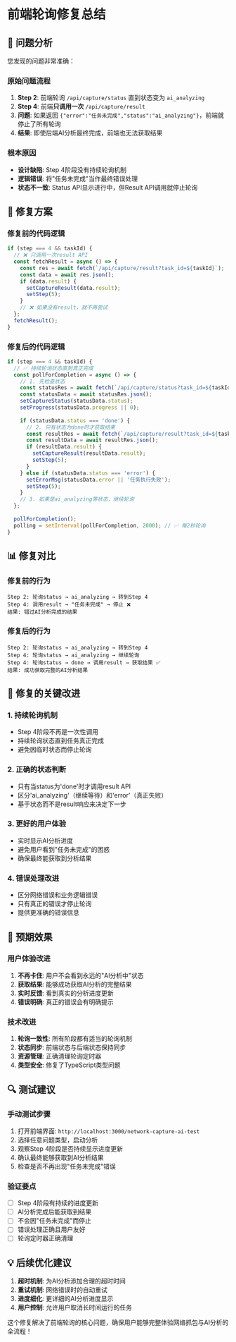 # 前端轮询修复总结

## 🎯 问题分析

您发现的问题非常准确：

### 原始问题流程
1. **Step 2**: 前端轮询 `/api/capture/status` 直到状态变为 `ai_analyzing`
2. **Step 4**: 前端**只调用一次** `/api/capture/result`
3. **问题**: 如果返回 `{"error":"任务未完成","status":"ai_analyzing"}`，前端就停止了所有轮询
4. **结果**: 即使后端AI分析最终完成，前端也无法获取结果

### 根本原因
- **设计缺陷**: Step 4阶段没有持续轮询机制
- **逻辑错误**: 将"任务未完成"当作最终错误处理
- **状态不一致**: Status API显示进行中，但Result API调用就停止轮询

## 🔧 修复方案

### 修复前的代码逻辑
```typescript
if (step === 4 && taskId) {
  // ❌ 只调用一次result API
  const fetchResult = async () => {
    const res = await fetch(`/api/capture/result?task_id=${taskId}`);
    const data = await res.json();
    if (data.result) {
      setCaptureResult(data.result);
      setStep(5);
    }
    // ❌ 如果没有result，就不再尝试
  };
  fetchResult();
}
```

### 修复后的代码逻辑
```typescript
if (step === 4 && taskId) {
  // ✅ 持续轮询状态直到真正完成
  const pollForCompletion = async () => {
    // 1. 先检查状态
    const statusRes = await fetch(`/api/capture/status?task_id=${taskId}`);
    const statusData = await statusRes.json();
    setCaptureStatus(statusData.status);
    setProgress(statusData.progress || 0);
    
    if (statusData.status === 'done') {
      // 2. 只有状态为done时才获取结果
      const resultRes = await fetch(`/api/capture/result?task_id=${taskId}`);
      const resultData = await resultRes.json();
      if (resultData.result) {
        setCaptureResult(resultData.result);
        setStep(5);
      }
    } else if (statusData.status === 'error') {
      setErrorMsg(statusData.error || '任务执行失败');
      setStep(5);
    }
    // 3. 如果是ai_analyzing等状态，继续轮询
  };
  
  pollForCompletion();
  polling = setInterval(pollForCompletion, 2000); // ✅ 每2秒轮询
}
```

## 📊 修复对比

### 修复前的行为
```
Step 2: 轮询status → ai_analyzing → 转到Step 4
Step 4: 调用result → "任务未完成" → 停止 ❌
结果: 错过AI分析完成的结果
```

### 修复后的行为
```
Step 2: 轮询status → ai_analyzing → 转到Step 4
Step 4: 轮询status → ai_analyzing → 继续轮询
Step 4: 轮询status → done → 调用result → 获取结果 ✅
结果: 成功获取完整的AI分析结果
```

## 🎯 修复的关键改进

### 1. **持续轮询机制**
- Step 4阶段不再是一次性调用
- 持续轮询状态直到任务真正完成
- 避免因临时状态而停止轮询

### 2. **正确的状态判断**
- 只有当status为'done'时才调用result API
- 区分'ai_analyzing'（继续等待）和'error'（真正失败）
- 基于状态而不是result响应来决定下一步

### 3. **更好的用户体验**
- 实时显示AI分析进度
- 避免用户看到"任务未完成"的困惑
- 确保最终能获取到分析结果

### 4. **错误处理改进**
- 区分网络错误和业务逻辑错误
- 只有真正的错误才停止轮询
- 提供更准确的错误信息

## 🚀 预期效果

### 用户体验改进
1. **不再卡住**: 用户不会看到永远的"AI分析中"状态
2. **获取结果**: 能够成功获取AI分析的完整结果
3. **实时反馈**: 看到真实的分析进度更新
4. **错误明确**: 真正的错误会有明确提示

### 技术改进
1. **轮询一致性**: 所有阶段都有适当的轮询机制
2. **状态同步**: 前端状态与后端状态保持同步
3. **资源管理**: 正确清理轮询定时器
4. **类型安全**: 修复了TypeScript类型问题

## 🔍 测试建议

### 手动测试步骤
1. 打开前端界面: `http://localhost:3000/network-capture-ai-test`
2. 选择任意问题类型，启动分析
3. 观察Step 4阶段是否持续显示进度更新
4. 确认最终能够获取到AI分析结果
5. 检查是否不再出现"任务未完成"错误

### 验证要点
- [ ] Step 4阶段有持续的进度更新
- [ ] AI分析完成后能获取到结果
- [ ] 不会因"任务未完成"而停止
- [ ] 错误处理正确且用户友好
- [ ] 轮询定时器正确清理

## 💡 后续优化建议

1. **超时机制**: 为AI分析添加合理的超时时间
2. **重试机制**: 网络错误时的自动重试
3. **进度细化**: 更详细的AI分析进度显示
4. **用户控制**: 允许用户取消长时间运行的任务

这个修复解决了前端轮询的核心问题，确保用户能够完整体验网络抓包与AI分析的全流程！
